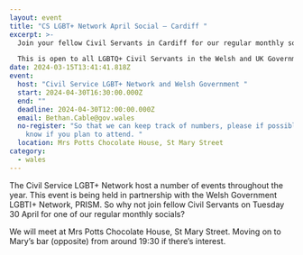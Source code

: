 ```yaml
---
layout: event
title: "CS LGBT+ Network April Social – Cardiff "
excerpt: >-
  Join your fellow Civil Servants in Cardiff for our regular monthly socials. 

  This is open to all LGBTQ+ Civil Servants in the Welsh and UK Governments and Wider Public Sector, along with their supportive family and friends
date: 2024-03-15T13:41:41.818Z
event:
  host: "Civil Service LGBT+ Network and Welsh Government "
  start: 2024-04-30T16:30:00.000Z
  end: ""
  deadline: 2024-04-30T12:00:00.000Z
  email: Bethan.Cable@gov.wales
  no-register: "So that we can keep track of numbers, please if possible let us
    know if you plan to attend. "
  location: Mrs Potts Chocolate House, St Mary Street
category:
  - wales
---
```

The Civil Service LGBT+ Network host a number of events throughout the year. This event is being held in partnership with the Welsh Government LGBTI+ Network, PRISM. So why not join fellow Civil Servants on Tuesday 30 April for one of our regular monthly socials?

W﻿e will meet at Mrs Potts Chocolate House, St Mary Street. Moving on to Mary’s bar (opposite) from around 19:30 if there’s interest.